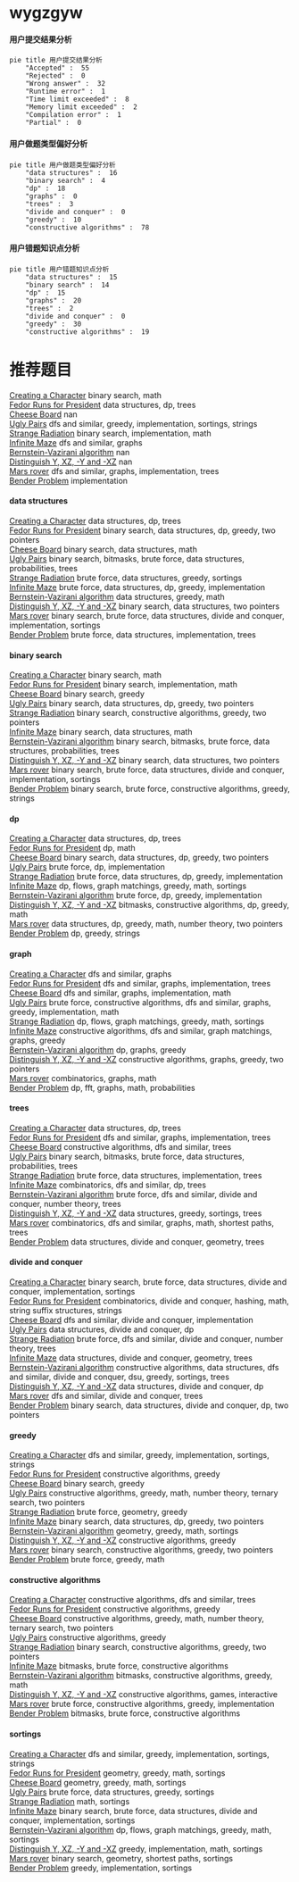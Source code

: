 # wygzgyw
<!-- tabs:start -->
#### **用户提交结果分析**

```mermaid
pie title 用户提交结果分析
    "Accepted" :  55
    "Rejected" :  0
    "Wrong answer" :  32
    "Runtime error" :  1
    "Time limit exceeded" :  8
    "Memory limit exceeded" :  2
    "Compilation error" :  1
    "Partial" :  0
```
#### **用户做题类型偏好分析**

```mermaid
pie title 用户做题类型偏好分析
    "data structures" :  16
    "binary search" :  4
    "dp" :  18
    "graphs" :  0
    "trees" :  3
    "divide and conquer" :  0
    "greedy" :  10
    "constructive algorithms" :  78
```
#### **用户错题知识点分析**

```mermaid
pie title 用户错题知识点分析
    "data structures" :  15
    "binary search" :  14
    "dp" :  15
    "graphs" :  20
    "trees" :  2
    "divide and conquer" :  0
    "greedy" :  30
    "constructive algorithms" :  19
```
<!-- tabs:end -->
# 推荐题目
[Creating a Character](http://codeforces.com/problemset/problem/1217/A)		binary search,
                        math		  
[Fedor Runs for President](http://codeforces.com/problemset/problem/1179/D)		data structures,
                        dp,
                        trees		  
[Cheese Board](http://codeforces.com/problemset/problem/952/E)		nan		  
[Ugly Pairs](http://codeforces.com/problemset/problem/1156/B)		dfs and similar,
                        greedy,
                        implementation,
                        sortings,
                        strings		  
[Strange Radiation](http://codeforces.com/problemset/problem/832/C)		binary search,
                        implementation,
                        math		  
[Infinite Maze](https://codeforces.com/contest/197/problem/D)		dfs and similar,
                        graphs		  
[Bernstein-Vazirani algorithm](http://codeforces.com/problemset/problem/1002/E1)		nan		  
[Distinguish Y, XZ, -Y and -XZ](http://codeforces.com/problemset/problem/1357/A7)		nan		  
[Mars rover](http://codeforces.com/problemset/problem/1010/D)		dfs and similar,
                        graphs,
                        implementation,
                        trees		  
[Bender Problem](http://codeforces.com/problemset/problem/28/A)		implementation		  
<!-- tabs:start -->
#### **data structures**
[Creating a Character](http://codeforces.com/problemset/problem/1179/D)		data structures,
                        dp,
                        trees		  
[Fedor Runs for President](http://codeforces.com/problemset/problem/1492/C)		binary search,
                        data structures,
                        dp,
                        greedy,
                        two pointers		  
[Cheese Board](http://codeforces.com/problemset/problem/1490/G)		binary search,
                        data structures,
                        math		  
[Ugly Pairs](http://codeforces.com/problemset/problem/1479/D)		binary search,
                        bitmasks,
                        brute force,
                        data structures,
                        probabilities,
                        trees		  
[Strange Radiation](http://codeforces.com/problemset/problem/1497/A)		brute force,
                        data structures,
                        greedy,
                        sortings		  
[Infinite Maze](http://codeforces.com/problemset/problem/1491/C)		brute force,
                        data structures,
                        dp,
                        greedy,
                        implementation		  
[Bernstein-Vazirani algorithm](http://codeforces.com/problemset/problem/1492/B)		data structures,
                        greedy,
                        math		  
[Distinguish Y, XZ, -Y and -XZ](http://codeforces.com/problemset/problem/1436/E)		binary search,
                        data structures,
                        two pointers		  
[Mars rover](http://codeforces.com/problemset/problem/1461/D)		binary search,
                        brute force,
                        data structures,
                        divide and conquer,
                        implementation,
                        sortings		  
[Bender Problem](http://codeforces.com/problemset/problem/1511/C)		brute force,
                        data structures,
                        implementation,
                        trees		  
#### **binary search**
[Creating a Character](http://codeforces.com/problemset/problem/1217/A)		binary search,
                        math		  
[Fedor Runs for President](http://codeforces.com/problemset/problem/832/C)		binary search,
                        implementation,
                        math		  
[Cheese Board](http://codeforces.com/problemset/problem/505/E)		binary search,
                        greedy		  
[Ugly Pairs](http://codeforces.com/problemset/problem/1492/C)		binary search,
                        data structures,
                        dp,
                        greedy,
                        two pointers		  
[Strange Radiation](http://codeforces.com/problemset/problem/1463/D)		binary search,
                        constructive algorithms,
                        greedy,
                        two pointers		  
[Infinite Maze](http://codeforces.com/problemset/problem/1490/G)		binary search,
                        data structures,
                        math		  
[Bernstein-Vazirani algorithm](http://codeforces.com/problemset/problem/1479/D)		binary search,
                        bitmasks,
                        brute force,
                        data structures,
                        probabilities,
                        trees		  
[Distinguish Y, XZ, -Y and -XZ](http://codeforces.com/problemset/problem/1436/E)		binary search,
                        data structures,
                        two pointers		  
[Mars rover](http://codeforces.com/problemset/problem/1461/D)		binary search,
                        brute force,
                        data structures,
                        divide and conquer,
                        implementation,
                        sortings		  
[Bender Problem](http://codeforces.com/problemset/problem/1493/C)		binary search,
                        brute force,
                        constructive algorithms,
                        greedy,
                        strings		  
#### **dp**
[Creating a Character](http://codeforces.com/problemset/problem/1179/D)		data structures,
                        dp,
                        trees		  
[Fedor Runs for President](http://codeforces.com/problemset/problem/1237/E)		dp,
                        math		  
[Cheese Board](http://codeforces.com/problemset/problem/1492/C)		binary search,
                        data structures,
                        dp,
                        greedy,
                        two pointers		  
[Ugly Pairs](https://codeforces.com/contest/1457/problem/C)		brute force,
                        dp,
                        implementation		  
[Strange Radiation](http://codeforces.com/problemset/problem/1491/C)		brute force,
                        data structures,
                        dp,
                        greedy,
                        implementation		  
[Infinite Maze](http://codeforces.com/problemset/problem/1437/C)		dp,
                        flows,
                        graph matchings,
                        greedy,
                        math,
                        sortings		  
[Bernstein-Vazirani algorithm](http://codeforces.com/problemset/problem/1499/B)		brute force,
                        dp,
                        greedy,
                        implementation		  
[Distinguish Y, XZ, -Y and -XZ](http://codeforces.com/problemset/problem/1491/D)		bitmasks,
                        constructive algorithms,
                        dp,
                        greedy,
                        math		  
[Mars rover](http://codeforces.com/problemset/problem/1497/E1)		data structures,
                        dp,
                        greedy,
                        math,
                        number theory,
                        two pointers		  
[Bender Problem](http://codeforces.com/problemset/problem/1466/C)		dp,
                        greedy,
                        strings		  
#### **graph**
[Creating a Character](https://codeforces.com/contest/197/problem/D)		dfs and similar,
                        graphs		  
[Fedor Runs for President](http://codeforces.com/problemset/problem/1010/D)		dfs and similar,
                        graphs,
                        implementation,
                        trees		  
[Cheese Board](http://codeforces.com/problemset/problem/1062/D)		dfs and similar,
                        graphs,
                        implementation,
                        math		  
[Ugly Pairs](http://codeforces.com/problemset/problem/1487/C)		brute force,
                        constructive algorithms,
                        dfs and similar,
                        graphs,
                        greedy,
                        implementation,
                        math		  
[Strange Radiation](http://codeforces.com/problemset/problem/1437/C)		dp,
                        flows,
                        graph matchings,
                        greedy,
                        math,
                        sortings		  
[Infinite Maze](http://codeforces.com/problemset/problem/1470/D)		constructive algorithms,
                        dfs and similar,
                        graph matchings,
                        graphs,
                        greedy		  
[Bernstein-Vazirani algorithm](http://codeforces.com/problemset/problem/1476/C)		dp,
                        graphs,
                        greedy		  
[Distinguish Y, XZ, -Y and -XZ](http://codeforces.com/problemset/problem/1304/D)		constructive algorithms,
                        graphs,
                        greedy,
                        two pointers		  
[Mars rover](http://codeforces.com/problemset/problem/1475/C)		combinatorics,
                        graphs,
                        math		  
[Bender Problem](http://codeforces.com/problemset/problem/553/E)		dp,
                        fft,
                        graphs,
                        math,
                        probabilities		  
#### **trees**
[Creating a Character](http://codeforces.com/problemset/problem/1179/D)		data structures,
                        dp,
                        trees		  
[Fedor Runs for President](http://codeforces.com/problemset/problem/1010/D)		dfs and similar,
                        graphs,
                        implementation,
                        trees		  
[Cheese Board](http://codeforces.com/problemset/problem/1214/H)		constructive algorithms,
                        dfs and similar,
                        trees		  
[Ugly Pairs](http://codeforces.com/problemset/problem/1479/D)		binary search,
                        bitmasks,
                        brute force,
                        data structures,
                        probabilities,
                        trees		  
[Strange Radiation](http://codeforces.com/problemset/problem/1511/C)		brute force,
                        data structures,
                        implementation,
                        trees		  
[Infinite Maze](http://codeforces.com/problemset/problem/1499/F)		combinatorics,
                        dfs and similar,
                        dp,
                        trees		  
[Bernstein-Vazirani algorithm](http://codeforces.com/problemset/problem/1491/E)		brute force,
                        dfs and similar,
                        divide and conquer,
                        number theory,
                        trees		  
[Distinguish Y, XZ, -Y and -XZ](http://codeforces.com/problemset/problem/1466/D)		data structures,
                        greedy,
                        sortings,
                        trees		  
[Mars rover](http://codeforces.com/problemset/problem/1495/D)		combinatorics,
                        dfs and similar,
                        graphs,
                        math,
                        shortest paths,
                        trees		  
[Bender Problem](http://codeforces.com/problemset/problem/1303/G)		data structures,
                        divide and conquer,
                        geometry,
                        trees		  
#### **divide and conquer**
[Creating a Character](http://codeforces.com/problemset/problem/1461/D)		binary search,
                        brute force,
                        data structures,
                        divide and conquer,
                        implementation,
                        sortings		  
[Fedor Runs for President](http://codeforces.com/problemset/problem/1466/G)		combinatorics,
                        divide and conquer,
                        hashing,
                        math,
                        string suffix structures,
                        strings		  
[Cheese Board](http://codeforces.com/problemset/problem/1490/D)		dfs and similar,
                        divide and conquer,
                        implementation		  
[Ugly Pairs](https://codeforces.com/contest/1483/problem/C)		data structures,
                        divide and conquer,
                        dp		  
[Strange Radiation](http://codeforces.com/problemset/problem/1491/E)		brute force,
                        dfs and similar,
                        divide and conquer,
                        number theory,
                        trees		  
[Infinite Maze](http://codeforces.com/problemset/problem/1303/G)		data structures,
                        divide and conquer,
                        geometry,
                        trees		  
[Bernstein-Vazirani algorithm](http://codeforces.com/problemset/problem/1494/D)		constructive algorithms,
                        data structures,
                        dfs and similar,
                        divide and conquer,
                        dsu,
                        greedy,
                        sortings,
                        trees		  
[Distinguish Y, XZ, -Y and -XZ](http://codeforces.com/problemset/problem/1482/E)		data structures,
                        divide and conquer,
                        dp		  
[Mars rover](http://codeforces.com/problemset/problem/566/C)		dfs and similar,
                        divide and conquer,
                        trees		  
[Bender Problem](http://codeforces.com/problemset/problem/1428/F)		binary search,
                        data structures,
                        divide and conquer,
                        dp,
                        two pointers		  
#### **greedy**
[Creating a Character](http://codeforces.com/problemset/problem/1156/B)		dfs and similar,
                        greedy,
                        implementation,
                        sortings,
                        strings		  
[Fedor Runs for President](https://codeforces.com/contest/516/problem/B)		constructive algorithms,
                        greedy		  
[Cheese Board](http://codeforces.com/problemset/problem/505/E)		binary search,
                        greedy		  
[Ugly Pairs](http://codeforces.com/problemset/problem/1254/B2)		constructive algorithms,
                        greedy,
                        math,
                        number theory,
                        ternary search,
                        two pointers		  
[Strange Radiation](http://codeforces.com/problemset/problem/1450/B)		brute force,
                        geometry,
                        greedy		  
[Infinite Maze](http://codeforces.com/problemset/problem/1492/C)		binary search,
                        data structures,
                        dp,
                        greedy,
                        two pointers		  
[Bernstein-Vazirani algorithm](https://codeforces.com/contest/1496/problem/C)		geometry,
                        greedy,
                        math,
                        sortings		  
[Distinguish Y, XZ, -Y and -XZ](http://codeforces.com/problemset/problem/1493/A)		constructive algorithms,
                        greedy		  
[Mars rover](http://codeforces.com/problemset/problem/1463/D)		binary search,
                        constructive algorithms,
                        greedy,
                        two pointers		  
[Bender Problem](http://codeforces.com/problemset/problem/1462/C)		brute force,
                        greedy,
                        math		  
#### **constructive algorithms**
[Creating a Character](http://codeforces.com/problemset/problem/1214/H)		constructive algorithms,
                        dfs and similar,
                        trees		  
[Fedor Runs for President](https://codeforces.com/contest/516/problem/B)		constructive algorithms,
                        greedy		  
[Cheese Board](http://codeforces.com/problemset/problem/1254/B2)		constructive algorithms,
                        greedy,
                        math,
                        number theory,
                        ternary search,
                        two pointers		  
[Ugly Pairs](http://codeforces.com/problemset/problem/1493/A)		constructive algorithms,
                        greedy		  
[Strange Radiation](http://codeforces.com/problemset/problem/1463/D)		binary search,
                        constructive algorithms,
                        greedy,
                        two pointers		  
[Infinite Maze](https://codeforces.com/contest/1456/problem/B)		bitmasks,
                        brute force,
                        constructive algorithms		  
[Bernstein-Vazirani algorithm](http://codeforces.com/problemset/problem/1492/D)		bitmasks,
                        constructive algorithms,
                        greedy,
                        math		  
[Distinguish Y, XZ, -Y and -XZ](https://codeforces.com/contest/1504/problem/D)		constructive algorithms,
                        games,
                        interactive		  
[Mars rover](https://codeforces.com/contest/1483/problem/A)		brute force,
                        constructive algorithms,
                        greedy,
                        implementation		  
[Bender Problem](https://codeforces.com/contest/1457/problem/D)		bitmasks,
                        brute force,
                        constructive algorithms		  
#### **sortings**
[Creating a Character](http://codeforces.com/problemset/problem/1156/B)		dfs and similar,
                        greedy,
                        implementation,
                        sortings,
                        strings		  
[Fedor Runs for President](https://codeforces.com/contest/1496/problem/C)		geometry,
                        greedy,
                        math,
                        sortings		  
[Cheese Board](http://codeforces.com/problemset/problem/1495/A)		geometry,
                        greedy,
                        math,
                        sortings		  
[Ugly Pairs](http://codeforces.com/problemset/problem/1497/A)		brute force,
                        data structures,
                        greedy,
                        sortings		  
[Strange Radiation](http://codeforces.com/problemset/problem/1427/A)		math,
                        sortings		  
[Infinite Maze](http://codeforces.com/problemset/problem/1461/D)		binary search,
                        brute force,
                        data structures,
                        divide and conquer,
                        implementation,
                        sortings		  
[Bernstein-Vazirani algorithm](http://codeforces.com/problemset/problem/1437/C)		dp,
                        flows,
                        graph matchings,
                        greedy,
                        math,
                        sortings		  
[Distinguish Y, XZ, -Y and -XZ](http://codeforces.com/problemset/problem/1473/A)		greedy,
                        implementation,
                        math,
                        sortings		  
[Mars rover](http://codeforces.com/problemset/problem/1486/B)		binary search,
                        geometry,
                        shortest paths,
                        sortings		  
[Bender Problem](http://codeforces.com/problemset/problem/1480/B)		greedy,
                        implementation,
                        sortings		  
<!-- tabs:end -->
